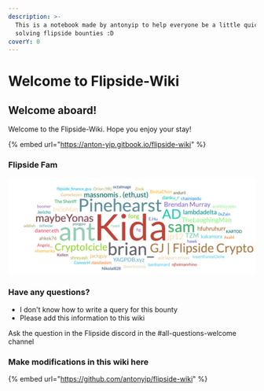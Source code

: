 ```yaml
---
description: >-
  This is a notebook made by antonyip to help everyone be a little quicker on
  solving flipside bounties :D
coverY: 0
---
```


# Welcome to Flipside-Wiki

## Welcome aboard!

Welcome to the Flipside-Wiki. Hope you enjoy your stay!

{% embed url="https://anton-yip.gitbook.io/flipside-wiki" %}

### Flipside Fam

![](.gitbook/assets/wordcloud.png)

### Have any questions?&#x20;

* I don't know how to write a query for this bounty
* Please add this information to this wiki

Ask the question in the Flipside discord in the #all-questions-welcome channel

### Make modifications in this wiki here

{% embed url="https://github.com/antonyip/flipside-wiki" %}
